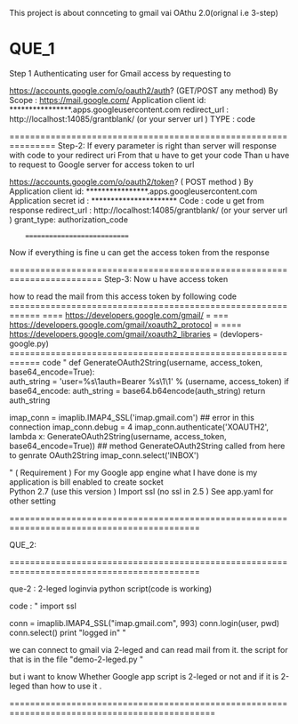 This project is about connceting to gmail vai OAthu 2.0(orignal i.e 3-step)

QUE_1
==============================================================
Step 1
Authenticating user for Gmail access by requesting to

https://accounts.google.com/o/oauth2/auth?   (GET/POST  any method)
By 
Scope : https://mail.google.com/
Application client id:  ****************.apps.googleusercontent.com
redirect_url :      http://localhost:14085/grantblank/    (or your server url )
TYPE : code

===============================================================
Step-2:
If every parameter is right than server will response with code to your redirect uri 
From that u have to get your code 
Than u have to request to Google server for access token  to url  

https://accounts.google.com/o/oauth2/token?  ( POST method )
By 
Application client id:  ****************.apps.googleusercontent.com
Application secret id : **********************
Code : code u get from response 
redirect_url :      http://localhost:14085/grantblank/    (or your server url )
grant_type:      authorization_code
        
		==========================
Now if everything is fine u can get the access token from the response 
		
========================================================================
Step-3:
Now u have access token 

how to read the mail from this access token by following code
     ============================================================
     ==== https://developers.google.com/gmail/                  =
     ===  https://developers.google.com/gmail/xoauth2_protocol  =
	 ==== https://developers.google.com/gmail/xoauth2_libraries = (devlopers-google.py)
     ============================================================
code 
"
def GenerateOAuth2String(username, access_token, base64_encode=True):	 
auth_string = 'user=%s\1auth=Bearer %s\1\1' % (username, access_token)
  if base64_encode:
    auth_string = base64.b64encode(auth_string)
  return auth_string
  
  
imap_conn = imaplib.IMAP4_SSL('imap.gmail.com')  ## error in this connection
imap_conn.debug = 4
imap_conn.authenticate('XOAUTH2', lambda x: GenerateOAuth2String(username, access_token, base64_encode=True))   ## method GenerateOAuth2String called from here to genrate OAuth2String
imap_conn.select('INBOX')
  
"
( Requirement )
For my Google app engine what I have done is my application is bill enabled to create socket     
Python 2.7 (use this version )
Import ssl  (no ssl in 2.5 )
See  app.yaml  for other setting

===========================================================================================

QUE_2:

===========================================================================================

que-2 : 2-leged loginvia python script(code is working) 

code :
"
import ssl

conn = imaplib.IMAP4_SSL("imap.gmail.com", 993)
conn.login(user, pwd)
conn.select()
print "logged in"
"

we can connect to gmail via 2-leged and can read mail from it.
the script for that is in the file "demo-2-leged.py "

but i want to know 
Whether Google app script is 2-leged or not and if it is 2-leged than how to use it  .


==============================================================================================
